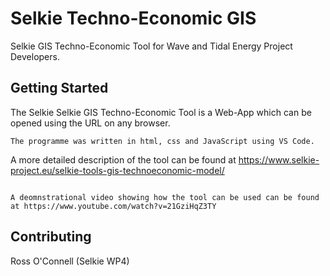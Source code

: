 # Selkie Techno-Economic GIS

Selkie GIS Techno-Economic Tool for Wave and Tidal Energy Project Developers. 

## Getting Started

The Selkie Selkie GIS Techno-Economic Tool is a Web-App which can be opened using the URL on any browser. 

```
The programme was written in html, css and JavaScript using VS Code. 
```

A more detailed description of the tool can be found at https://www.selkie-project.eu/selkie-tools-gis-technoeconomic-model/ 

```

A deomnstrational video showing how the tool can be used can be found at https://www.youtube.com/watch?v=21GziHqZ3TY 

``` 

## Contributing

Ross O'Connell (Selkie WP4) 
